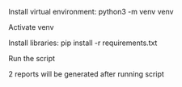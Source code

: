 Install virtual environment:
  python3 -m venv venv
  
Activate venv

Install libraries:
pip install -r requirements.txt

Run the script

2 reports will be generated after running script


  
